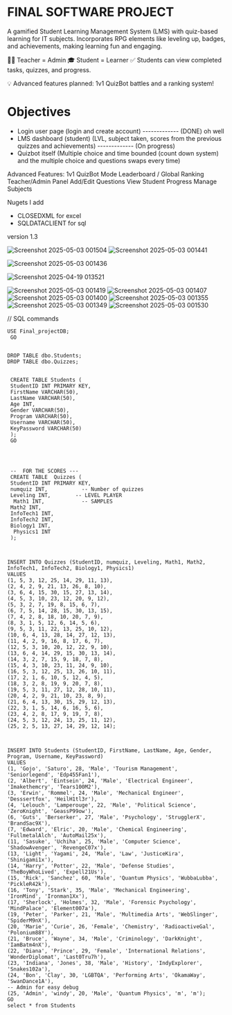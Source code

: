 # FINAL SOFTWARE PROJECT


A gamified Student Learning Management System (LMS) with quiz-based learning for IT subjects.
Incorporates RPG elements like leveling up, badges, and achievements, making learning fun and engaging.

🧑‍🏫 Teacher = Admin
🎓 Student = Learner
✅ Students can view completed tasks, quizzes, and progress.

💡 Advanced features planned: 1v1 QuizBot battles and a ranking system!

# Objectives

- Login user page (login and create account) ------------- (DONE) oh well
- LMS dashboard (student) (LVL, subject taken, scores from the previous quizzes and achievements) ------------- (On progress)
- Quizbot itself (Multiple choice and time bounded (count down system) and the multiple choice and questions swaps every time)



Advanced Features:
 1v1 QuizBot Mode
 Leaderboard / Global Ranking
 Teacher/Admin Panel
 Add/Edit Questions
 View Student Progress
 Manage Subjects


Nugets I add
- CLOSEDXML for excel 
- SQLDATACLIENT for sql
 




version 1.3

![Screenshot 2025-05-03 001504](https://github.com/user-attachments/assets/668c17a6-ce7f-42ff-810e-c18cc9dd5b76)
![Screenshot 2025-05-03 001441](https://github.com/user-attachments/assets/c022f000-a99e-4fe8-ac29-d71c611c9af9)

![Screenshot 2025-05-03 001436](https://github.com/user-attachments/assets/86f47159-e72b-49ef-82a8-c2f3a245186b)

![Screenshot 2025-04-19 013521](https://github.com/user-attachments/assets/356f5a6a-3433-4ade-a990-911defb350e8)


![Screenshot 2025-05-03 001419](https://github.com/user-attachments/assets/b44681b1-0e20-4569-abd6-0a6a980d13be)
![Screenshot 2025-05-03 001407](https://github.com/user-attachments/assets/f946342f-695c-47bb-8e91-d0f3e2434de0)
![Screenshot 2025-05-03 001400](https://github.com/user-attachments/assets/fcd0cf38-3dbf-46e6-acae-621f50a4f490)
![Screenshot 2025-05-03 001355](https://github.com/user-attachments/assets/fcc628ca-bb81-42f5-933b-643342ce781a)
![Screenshot 2025-05-03 001349](https://github.com/user-attachments/assets/179682f8-0dc8-47ab-aa82-42cb57840499)
![Screenshot 2025-05-03 001530](https://github.com/user-attachments/assets/6e988770-7987-40e9-a9a5-963e968770ef)




// SQL commands


```cd Discord-chat-bot-sample.py
USE Final_projectDB; 
 GO

 
DROP TABLE dbo.Students; 
DROP TABLE dbo.Quizzes;

 
 CREATE TABLE Students ( 
 StudentID INT PRIMARY KEY, 
 FirstName VARCHAR(50), 
 LastName VARCHAR(50), 
 Age INT, 
 Gender VARCHAR(50),
 Program VARCHAR(50),
 Username VARCHAR(50), 
 KeyPassword VARCHAR(50)
 ); 
 GO
 



 --  FOR THE SCORES ---
 CREATE TABLE  Quizzes ( 
 StudentID INT PRIMARY KEY, 
 numquiz INT,           -- Number of quizzes
 Leveling INT,        -- LEVEL PLAYER
  Math1 INT,            -- SAMPLES
 Math2 INT, 
 InfoTech1 INT, 
 InfoTech2 INT,
 Biology1 INT, 
  Physics1 INT
 ); 



INSERT INTO Quizzes (StudentID, numquiz, Leveling, Math1, Math2, InfoTech1, InfoTech2, Biology1, Physics1)
VALUES 
(1, 5, 3, 12, 25, 14, 29, 11, 13),
(2, 4, 2, 9, 21, 13, 26, 8, 10),
(3, 6, 4, 15, 30, 15, 27, 13, 14),
(4, 5, 3, 10, 23, 12, 20, 9, 12),
(5, 3, 2, 7, 19, 8, 15, 6, 7),
(6, 7, 5, 14, 28, 15, 30, 13, 15),
(7, 4, 2, 8, 18, 10, 20, 7, 9),
(8, 3, 1, 5, 12, 6, 14, 5, 6),
(9, 5, 3, 11, 22, 13, 25, 10, 12),
(10, 6, 4, 13, 28, 14, 27, 12, 13),
(11, 4, 2, 9, 16, 8, 17, 6, 7),
(12, 5, 3, 10, 20, 12, 22, 9, 10),
(13, 6, 4, 14, 29, 15, 30, 13, 14),
(14, 3, 2, 7, 15, 9, 18, 7, 8),
(15, 4, 3, 10, 23, 11, 24, 9, 10),
(16, 5, 3, 12, 25, 13, 26, 10, 11),
(17, 2, 1, 6, 10, 5, 12, 4, 5),
(18, 3, 2, 8, 19, 9, 20, 7, 8),
(19, 5, 3, 11, 27, 12, 28, 10, 11),
(20, 4, 2, 9, 21, 10, 23, 8, 9),
(21, 6, 4, 13, 30, 15, 29, 12, 13),
(22, 3, 1, 5, 14, 6, 16, 5, 6),
(23, 4, 2, 8, 17, 9, 19, 7, 8),
(24, 5, 3, 12, 24, 13, 25, 11, 12),
(25, 2, 5, 13, 27, 14, 29, 12, 14);


 
INSERT INTO Students (StudentID, FirstName, LastName, Age, Gender, Program, Username, KeyPassword) 
VALUES 
(1, 'Gojo', 'Saturo', 28, 'Male', 'Tourism Management', 'Seniorlegend', 'Edp455Fan1'),
(2, 'Albert', 'Eintsein', 24, 'Male', 'Electrical Engineer', 'Imakethemcry', 'Tears100M2'),
(3, 'Erwin', 'Rommel', 24, 'Male', 'Mechanical Engineer', 'Desssertfox', 'HeilH1tl3r'),
(4, 'Lelouch', 'Lamperouge', 22, 'Male', 'Political Science', 'ZeroKnight', 'GeassP99ow'),
(6, 'Guts', 'Berserker', 27, 'Male', 'Psychology', 'StrugglerX', 'BrandSac9X'),
(7, 'Edward', 'Elric', 20, 'Male', 'Chemical Engineering', 'FullmetalAlch', 'AutoMail25x'),
(11, 'Sasuke', 'Uchiha', 25, 'Male', 'Computer Science', 'ShadowAvenger', 'RevengeC07x'),
(13, 'Light', 'Yagami', 24, 'Male', 'Law', 'JusticeKira', 'Shinigami1x'),
(14, 'Harry', 'Potter', 22, 'Male', 'Defense Studies', 'TheBoyWhoLived', 'Expell21Us'),
(15, 'Rick', 'Sanchez', 60, 'Male', 'Quantum Physics', 'WubbaLubba', 'PickleR42k'),
(16, 'Tony', 'Stark', 35, 'Male', 'Mechanical Engineering', 'IronMind', 'Ironman1Xx'),
(17, 'Sherlock', 'Holmes', 32, 'Male', 'Forensic Psychology', 'MindPalace', 'Element007a'),
(19, 'Peter', 'Parker', 21, 'Male', 'Multimedia Arts', 'WebSlinger', 'SpiderM9nX'),
(20, 'Marie', 'Curie', 26, 'Female', 'Chemistry', 'RadioactiveGal', 'Polonium88Y'),
(21, 'Bruce', 'Wayne', 34, 'Male', 'Criminology', 'DarkKnight', 'IamBatm4nX'),
(22, 'Diana', 'Prince', 29, 'Female', 'International Relations', 'WonderDiplomat', 'Last0Tru7h'),
(23, 'Indiana', 'Jones', 38, 'Male', 'History', 'IndyExplorer', 'Snakes102a'),
(24, 'Bon', 'Clay', 30, 'LGBTQA', 'Performing Arts', 'OkamaWay', 'SwanDance1A'),
-- Admin for easy debug
(25, 'Admin', 'windy', 20, 'Male', 'Quantum Physics', 'm', 'm');
GO
select * from Students


```





